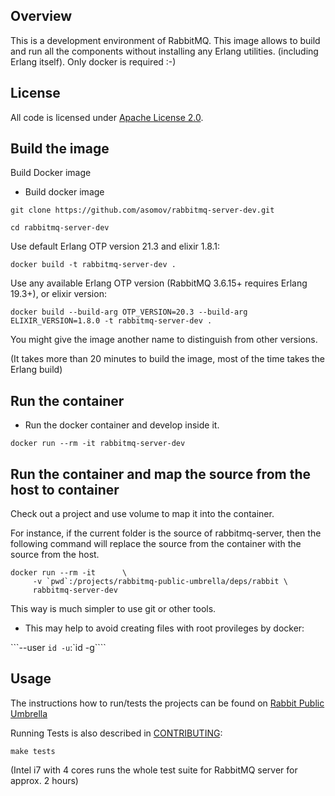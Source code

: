 ## Overview

This is a development environment of RabbitMQ.
This image allows to build and run all the components without installing any Erlang utilities.
(including Erlang itself). Only docker is required :-)

## License

All code is licensed under [Apache License 2.0](http://www.apache.org/licenses/LICENSE-2.0.txt).

## Build the image

Build Docker image

* Build docker image

```git clone https://github.com/asomov/rabbitmq-server-dev.git```

```cd rabbitmq-server-dev```

Use default Erlang OTP version 21.3 and elixir 1.8.1:

```docker build -t rabbitmq-server-dev .```

Use any available Erlang OTP version (RabbitMQ 3.6.15+ requires Erlang 19.3+), or elixir version:

```docker build --build-arg OTP_VERSION=20.3 --build-arg ELIXIR_VERSION=1.8.0 -t rabbitmq-server-dev .```

You might give the image another name to distinguish from other versions.

(It takes more than 20 minutes to build the image, most of the time takes the Erlang build)


## Run the container

* Run the docker container and develop inside it. 

```docker run --rm -it rabbitmq-server-dev```


## Run the container and map the source from the host to container

Check out a project and use volume to map it into the container.

For instance, if the current folder is the source of rabbitmq-server, then the
following command will replace the source from the container with the source from the host. 

```
docker run --rm -it      \
     -v `pwd`:/projects/rabbitmq-public-umbrella/deps/rabbit \
     rabbitmq-server-dev
```
This way is much simpler to use git or other tools.

* This may help to avoid creating files with root provileges by docker:

```--user `id -u`:`id -g````


## Usage

The instructions how to run/tests the projects can be found on [Rabbit Public Umbrella](https://github.com/rabbitmq/rabbitmq-public-umbrella)

Running Tests is also described in [CONTRIBUTING](https://github.com/rabbitmq/rabbitmq-server/blob/master/CONTRIBUTING.md#running-tests):

```make tests```

(Intel i7 with 4 cores runs the whole test suite for RabbitMQ server for approx. 2 hours)




